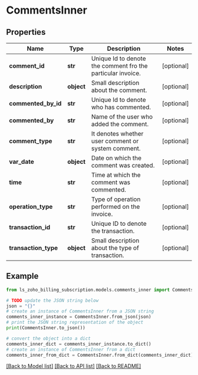 # CommentsInner


## Properties

Name | Type | Description | Notes
------------ | ------------- | ------------- | -------------
**comment_id** | **str** | Unique Id to denote the comment fro the particular invoice. | [optional] 
**description** | **object** | Small description about the comment. | [optional] 
**commented_by_id** | **str** | Unique Id to denote who has commented. | [optional] 
**commented_by** | **str** | Name of the user who added the comment. | [optional] 
**comment_type** | **str** | It denotes whether user comment or system comment. | [optional] 
**var_date** | **object** | Date on which the comment was created. | [optional] 
**time** | **str** | Time at which the comment was commented. | [optional] 
**operation_type** | **str** | Type of operation performed on the invoice. | [optional] 
**transaction_id** | **str** | Unique ID to denote the transaction. | [optional] 
**transaction_type** | **object** | Small description about the type of transaction. | [optional] 

## Example

```python
from ls_zoho_billing_subscription.models.comments_inner import CommentsInner

# TODO update the JSON string below
json = "{}"
# create an instance of CommentsInner from a JSON string
comments_inner_instance = CommentsInner.from_json(json)
# print the JSON string representation of the object
print(CommentsInner.to_json())

# convert the object into a dict
comments_inner_dict = comments_inner_instance.to_dict()
# create an instance of CommentsInner from a dict
comments_inner_from_dict = CommentsInner.from_dict(comments_inner_dict)
```
[[Back to Model list]](../README.md#documentation-for-models) [[Back to API list]](../README.md#documentation-for-api-endpoints) [[Back to README]](../README.md)


